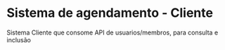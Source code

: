 # Sistema de agendamento - Cliente
 Sistema Cliente que consome API de usuarios/membros, para consulta e inclusão
